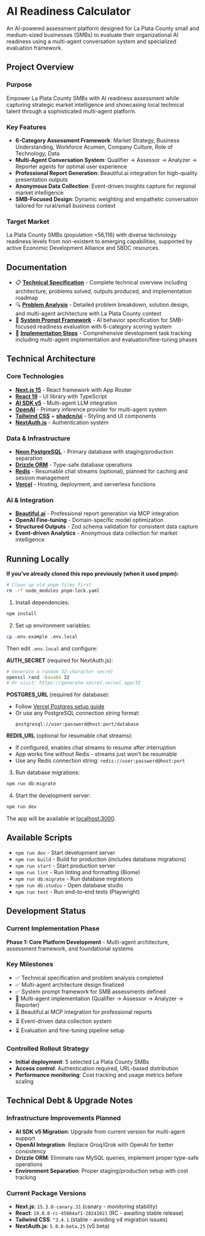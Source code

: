 # AI Readiness Calculator

An AI-powered assessment platform designed for La Plata County small and medium-sized businesses (SMBs) to evaluate their organizational AI readiness using a multi-agent conversation system and specialized evaluation framework.

## Project Overview

### Purpose
Empower La Plata County SMBs with AI readiness assessment while capturing strategic market intelligence and showcasing local technical talent through a sophisticated multi-agent platform.

### Key Features
- **6-Category Assessment Framework**: Market Strategy, Business Understanding, Workforce Acumen, Company Culture, Role of Technology, Data
- **Multi-Agent Conversation System**: Qualifier → Assessor → Analyzer → Reporter agents for optimal user experience
- **Professional Report Generation**: Beautiful.ai integration for high-quality presentation outputs
- **Anonymous Data Collection**: Event-driven insights capture for regional market intelligence
- **SMB-Focused Design**: Dynamic weighting and empathetic conversation tailored for rural/small business context

### Target Market
La Plata County SMBs (population ~56,116) with diverse technology readiness levels from non-existent to emerging capabilities, supported by active Economic Development Alliance and SBDC resources.

## Documentation

- 📋 **[Technical Specification](./docs/TECHNICAL_SPECIFICATION.md)** - Complete technical overview including architecture, problems solved, outputs produced, and implementation roadmap
- 🔍 **[Problem Analysis](./docs/PROBLEM_ANALYSIS.md)** - Detailed problem breakdown, solution design, and multi-agent architecture with La Plata County context
- 🤖 **[System Prompt Framework](./docs/system%20prompts/Assessment_Agent_System_Prompt.md)** - AI behavior specification for SMB-focused readiness evaluation with 6-category scoring system
- 🚀 **[Implementation Steps](./docs/IMPLEMENTATION_STEPS.md)** - Comprehensive development task tracking including multi-agent implementation and evaluation/fine-tuning phases

## Technical Architecture

### Core Technologies
- **[Next.js 15](https://nextjs.org)** - React framework with App Router
- **[React 19](https://reactjs.org)** - UI library with TypeScript
- **[AI SDK v5](https://sdk.vercel.ai/docs)** - Multi-agent LLM integration
- **[OpenAI](https://openai.com)** - Primary inference provider for multi-agent system
- **[Tailwind CSS](https://tailwindcss.com)** + **[shadcn/ui](https://ui.shadcn.com)** - Styling and UI components
- **[NextAuth.js](https://authjs.dev)** - Authentication system

### Data & Infrastructure  
- **[Neon PostgreSQL](https://neon.tech)** - Primary database with staging/production separation
- **[Drizzle ORM](https://orm.drizzle.team)** - Type-safe database operations
- **[Redis](https://redis.io)** - Resumable chat streams (optional), planned for caching and session management
- **[Vercel](https://vercel.com)** - Hosting, deployment, and serverless functions

### AI & Integration
- **[Beautiful.ai](https://beautiful.ai)** - Professional report generation via MCP integration
- **OpenAI Fine-tuning** - Domain-specific model optimization
- **Structured Outputs** - Zod schema validation for consistent data capture
- **Event-driven Analytics** - Anonymous data collection for market intelligence

## Running Locally

**If you've already cloned this repo previously (when it used pnpm):**
```bash
# Clean up old pnpm files first
rm -rf node_modules pnpm-lock.yaml
```

1. Install dependencies:
```bash
npm install
```

2. Set up environment variables:
```bash
cp .env.example .env.local
```

Then edit `.env.local` and configure:

**AUTH_SECRET** (required for NextAuth.js):
```bash
# Generate a random 32-character secret
openssl rand -base64 32
# Or visit: https://generate-secret.vercel.app/32
```

**POSTGRES_URL** (required for database):
- Follow [Vercel Postgres setup guide](https://vercel.com/docs/storage/vercel-postgres/quickstart)
- Or use any PostgreSQL connection string format:
  ```
  postgresql://user:password@host:port/database
  ```

**REDIS_URL** (optional for resumable chat streams):
- If configured, enables chat streams to resume after interruption
- App works fine without Redis - streams just won't be resumable
- Use any Redis connection string: `redis://user:password@host:port`

3. Run database migrations:
```bash
npm run db:migrate
```

4. Start the development server:
```bash
npm run dev
```

The app will be available at [localhost:3000](http://localhost:3000).

## Available Scripts

- `npm run dev` - Start development server
- `npm run build` - Build for production (includes database migrations)
- `npm run start` - Start production server
- `npm run lint` - Run linting and formatting (Biome)
- `npm run db:migrate` - Run database migrations
- `npm run db:studio` - Open database studio
- `npm run test` - Run end-to-end tests (Playwright)

## Development Status

### Current Implementation Phase
**Phase 1: Core Platform Development** - Multi-agent architecture, assessment framework, and foundational systems

### Key Milestones
- ✅ Technical specification and problem analysis completed
- ✅ Multi-agent architecture design finalized
- ✅ System prompt framework for SMB assessments defined
- 🔄 Multi-agent implementation (Qualifier → Assessor → Analyzer → Reporter)
- ⏳ Beautiful.ai MCP integration for professional reports
- ⏳ Event-driven data collection system
- ⏳ Evaluation and fine-tuning pipeline setup

### Controlled Rollout Strategy
- **Initial deployment**: 5 selected La Plata County SMBs
- **Access control**: Authentication required, URL-based distribution
- **Performance monitoring**: Cost tracking and usage metrics before scaling

## Technical Debt & Upgrade Notes

### Infrastructure Improvements Planned
- **AI SDK v5 Migration**: Upgrade from current version for multi-agent support
- **OpenAI Integration**: Replace Groq/Grok with OpenAI for better consistency  
- **Drizzle ORM**: Eliminate raw MySQL queries, implement proper type-safe operations
- **Environment Separation**: Proper staging/production setup with cost tracking

### Current Package Versions
- **Next.js**: `15.3.0-canary.31` (canary - monitoring stability)
- **React**: `19.0.0-rc-45804af1-20241021` (RC - awaiting stable release)
- **Tailwind CSS**: `^3.4.1` (stable - avoiding v4 migration issues)
- **NextAuth.js**: `5.0.0-beta.25` (v5 beta)